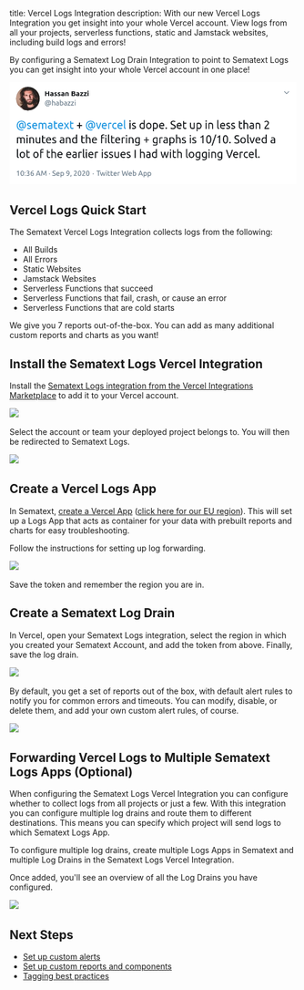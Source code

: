 title: Vercel Logs Integration
description: With our new Vercel Logs Integration you get insight into your whole Vercel account. View logs from all your projects, serverless functions, static and Jamstack websites, including build logs and errors!

By configuring a Sematext Log Drain Integration to point to Sematext Logs you can get insight into your whole Vercel account in one place!

![](../images/integrations/vercel-logs-integration-review.png)

## Vercel Logs Quick Start

The Sematext Vercel Logs Integration collects logs from the following:

- All Builds
- All Errors
- Static Websites
- Jamstack Websites
- Serverless Functions that succeed
- Serverless Functions that fail, crash, or cause an error
- Serverless Functions that are cold starts

We give you 7 reports out-of-the-box. You can add as many additional custom reports and charts as you want!

## Install the Sematext Logs Vercel Integration

Install the [Sematext Logs integration from the Vercel Integrations Marketplace](https://vercel.com/integrations/sematext-log-drain) to add it to your Vercel account.

![](https://vercel.com/docs/static/guides/debugging-and-troubleshooting-vercel-logs-with-sematext/step-2-sematext-log-drain.png)

Select the account or team your deployed project belongs to. You will then be redirected to Sematext Logs.

![](https://vercel.com/docs/static/guides/debugging-and-troubleshooting-vercel-logs-with-sematext/step-2-add-sematext-log-drain.png)

## Create a Vercel Logs App

In Sematext, [create a Vercel App](https://apps.sematext.com/ui/logs-create) ([click here for our EU region](https://apps.eu.sematext.com/ui/logs-create)). This will set up a Logs App that acts as container for your data with prebuilt reports and charts for easy troubleshooting.

Follow the instructions for setting up log forwarding.

![](https://vercel.com/docs/static/guides/debugging-and-troubleshooting-vercel-logs-with-sematext/step-4-save-token.png)

Save the token and remember the region you are in.

## Create a Sematext Log Drain

In Vercel, open your Sematext Logs integration, select the region in which you created your Sematext Account, and add the token from above. Finally, save the log drain.

![](https://vercel.com/docs/static/guides/debugging-and-troubleshooting-vercel-logs-with-sematext/step-5-create-log-drain.png)

By default, you get a set of reports out of the box, with default alert rules to notify you for common errors and timeouts. You can modify, disable, or delete them, and add your own custom alert rules, of course.

![](https://vercel.com/docs/static/guides/debugging-and-troubleshooting-vercel-logs-with-sematext/step-5-logs-reports.png)

## Forwarding Vercel Logs to Multiple Sematext Logs Apps (Optional)

When configuring the Sematext Logs Vercel Integration you can configure whether to collect logs from all projects or just a few. With this integration you can configure multiple log drains and route them to different destinations. This means you can specify which project will send logs to which Sematext Logs App.

To configure multiple log drains, create multiple Logs Apps in Sematext and multiple Log Drains in the Sematext Logs Vercel Integration.

Once added, you'll see an overview of all the Log Drains you have configured.

![](https://vercel.com/docs/static/guides/debugging-and-troubleshooting-vercel-logs-with-sematext/step-6-multiple-log-drains.png)

## Next Steps

- [Set up custom alerts](https://sematext.com/docs/alerts/creating-logs-alerts/)
- [Set up custom reports and components](https://sematext.com/docs/logs/reports-and-components/)
- [Tagging best practices](https://sematext.com/docs/tags/)